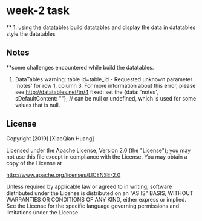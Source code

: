 # week-2 task

** 1. using the datatables
        build datatables and display the data in datatables
        style the datatables
        
 
## Notes

**some challenges encountered while build the datatables. 
  1. DataTables warning: table id=table_id - Requested unknown parameter 'notes' for row 1, column 3. For more information about this error, please see http://datatables.net/tn/4
  fixed: set the {data: 'notes', sDefaultContent: ""}, // can be null or undefined, which is used for some values that is null.
        
## License
        
Copyright [2019] [XiaoQian Huang]
        
Licensed under the Apache License, Version 2.0 (the "License");
you may not use this file except in compliance with the License.
You may obtain a copy of the License at
        
http://www.apache.org/licenses/LICENSE-2.0
        
Unless required by applicable law or agreed to in writing, software
distributed under the License is distributed on an "AS IS" BASIS,
WITHOUT WARRANTIES OR CONDITIONS OF ANY KIND, either express or implied.
See the License for the specific language governing permissions and
limitations under the License.

